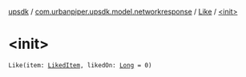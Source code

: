 [upsdk](../../index.md) / [com.urbanpiper.upsdk.model.networkresponse](../index.md) / [Like](index.md) / [&lt;init&gt;](./-init-.md)

# &lt;init&gt;

`Like(item: `[`LikedItem`](../-liked-item/index.md)`, likedOn: `[`Long`](https://kotlinlang.org/api/latest/jvm/stdlib/kotlin/-long/index.html)` = 0)`